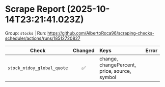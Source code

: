 # Scrape Report (2025-10-14T23:21:41.023Z)

Group: `stocks`  |  Run: https://github.com/AlbertoRoca96/scraping-checks-scheduler/actions/runs/18512720827

| Check | Changed | Keys | Error |
|---|:---:|:--|:--|
| `stock_ntdoy_global_quote` | ✅ | change, changePercent, price, source, symbol |  |
